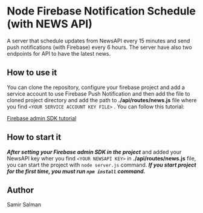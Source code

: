 # Node Firebase Notification Schedule (with NEWS API)

A server that schedule updates from NewsAPI every 15 minutes and send push notifications (with Firebase) every 6 hours. The server have also two endpoints for API to have the latest news.


## How to use it

You can clone the repository, configure your firebase project and add a service account to use Firebase Push Notification and then add the file to cloned project directory and add the path to **./api/routes/news.js** file where you find `<YOUR SERVICE ACCOUNT KEY FILE>` .
You can follow this tutorial:

<a href="https://firebase.google.com/docs/admin/setup">Firebase admin SDK tutorial</a>


## How to start it

***After setting your Firebase admin SDK in the project*** and added your NewsAPI key wher you find `<YOUR NEWSAPI KEY>` in **./api/routes/news.js** file, you can start the project with `node server.js` command. ***If you start project for the first time, you must run `npm install` command.***


## Author

Samir Salman
